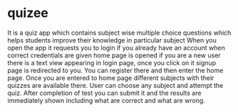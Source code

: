 # quizee
It is a quiz app which contains subject wise multiple choice questions which helps students improve their knowledge in particular
subject When you open the app it requests you to login if you already have an account when correct credentials are given home page
is opened if you are a new user there is a text view appearing in login page, once you click on it signup page is redirected to you.
You can register there and then enter the home page.
Once you are entered to home page different subjects with their quizzes are available there.
User can choose any subject and attempt the quiz. 
After completion of test you can submit it and the results are immediately shown including what are correct and what are wrong.
